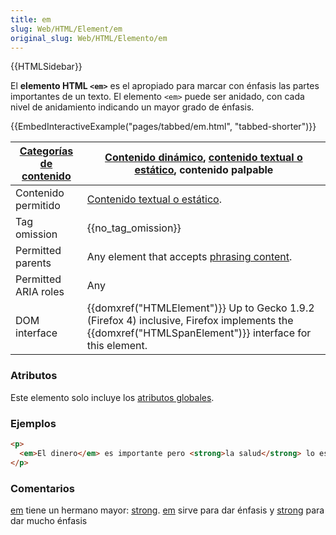 ```yaml
---
title: em
slug: Web/HTML/Element/em
original_slug: Web/HTML/Elemento/em
---
```


{{HTMLSidebar}}

El **elemento HTML `<em>`** es el apropiado para marcar con énfasis las partes importantes de un texto. El elemento `<em>` puede ser anidado, con cada nivel de anidamiento indicando un mayor grado de énfasis.

{{EmbedInteractiveExample("pages/tabbed/em.html", "tabbed-shorter")}}

| [Categorías de contenido](/es/docs/Web/Guide/HTML/categorias_de_contenido) | [Contenido dinámico](/es/docs/Web/Guide/HTML/categorias_de_contenido#Contenido_dinámico), [contenido textual o estático](/es/docs/Web/Guide/HTML/categorias_de_contenido#Contenido_textual_o_estático), contenido palpable |
| -------------------------------------------------------------------------- | -------------------------------------------------------------------------------------------------------------------------------------------------------------------------------------------------------------------------- |
| Contenido permitido                                                        | [Contenido textual o estático](/es/docs/Web/Guide/HTML/categorias_de_contenido#Contenido_textual_o_estático).                                                                                                              |
| Tag omission                                                               | {{no_tag_omission}}                                                                                                                                                                                                        |
| Permitted parents                                                          | Any element that accepts [phrasing content](/es/docs/Web/HTML/Content_categories#Phrasing_content).                                                                                                                        |
| Permitted ARIA roles                                                       | Any                                                                                                                                                                                                                        |
| DOM interface                                                              | {{domxref("HTMLElement")}} Up to Gecko 1.9.2 (Firefox 4) inclusive, Firefox implements the {{domxref("HTMLSpanElement")}} interface for this element.                                                                      |

### Atributos

Este elemento solo incluye los [atributos globales](/es/docs/Web/HTML/Atributos_Globales).

### Ejemplos

```html
<p>
  <em>El dinero</em> es importante pero <strong>la salud</strong> lo es más.
</p>
```

### Comentarios

[em](/es/HTML/Elemento/em) tiene un hermano mayor: [strong](/es/HTML/Elemento/strong). [em](/es/HTML/Elemento/em) sirve para dar énfasis y [strong](/es/HTML/Elemento/strong) para dar mucho énfasis
